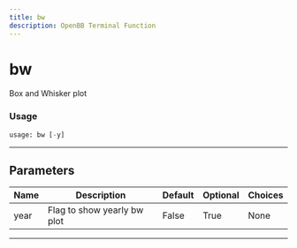 ```yaml
---
title: bw
description: OpenBB Terminal Function
---
```


# bw

Box and Whisker plot

### Usage

```python
usage: bw [-y]
```

---

## Parameters

| Name | Description | Default | Optional | Choices |
| ---- | ----------- | ------- | -------- | ------- |
| year | Flag to show yearly bw plot | False | True | None |
---

